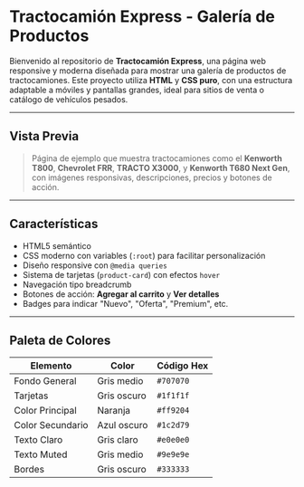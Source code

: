  # Tractocamión Express - Galería de Productos

Bienvenido al repositorio de **Tractocamión Express**, una página web responsive y moderna diseñada para mostrar una galería de productos de tractocamiones. Este proyecto utiliza **HTML** y **CSS puro**, con una estructura adaptable a móviles y pantallas grandes, ideal para sitios de venta o catálogo de vehículos pesados.

---

## Vista Previa

> Página de ejemplo que muestra tractocamiones como el **Kenworth T800**, **Chevrolet FRR**, **TRACTO X3000**, y **Kenworth T680 Next Gen**, con imágenes responsivas, descripciones, precios y botones de acción.

---

## Características

- HTML5 semántico
- CSS moderno con variables (`:root`) para facilitar personalización
- Diseño responsive con `@media queries`
- Sistema de tarjetas (`product-card`) con efectos `hover`
- Navegación tipo breadcrumb
- Botones de acción: **Agregar al carrito** y **Ver detalles**
- Badges para indicar "Nuevo", "Oferta", "Premium", etc.

---

## Paleta de Colores

| Elemento            | Color         | Código Hex   |
|---------------------|---------------|--------------|
| Fondo General       | Gris medio    | `#707070`    |
| Tarjetas            | Gris oscuro   | `#1f1f1f`    |
| Color Principal     | Naranja       | `#ff9204`    |
| Color Secundario    | Azul oscuro   | `#1c2d79`    |
| Texto Claro         | Gris claro    | `#e0e0e0`    |
| Texto Muted         | Gris medio    | `#9e9e9e`    |
| Bordes              | Gris oscuro   | `#333333`    |




